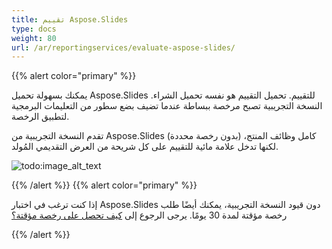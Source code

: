 ```yaml
---
title: تقييم Aspose.Slides
type: docs
weight: 80
url: /ar/reportingservices/evaluate-aspose-slides/
---
```


{{% alert color="primary" %}} 

يمكنك بسهولة تحميل Aspose.Slides للتقييم. تحميل التقييم هو نفسه تحميل الشراء. النسخة التجريبية تصبح مرخصة ببساطة عندما تضيف بضع سطور من التعليمات البرمجية لتطبيق الرخصة.

تقدم النسخة التجريبية من Aspose.Slides (بدون رخصة محددة) كامل وظائف المنتج، لكنها تدخل علامة مائية للتقييم على كل شريحة من العرض التقديمي المُولد.

![todo:image_alt_text](evaluate-aspose-slides_1.png)

{{% /alert %}} {{% alert color="primary" %}} 

إذا كنت ترغب في اختبار Aspose.Slides دون قيود النسخة التجريبية، يمكنك أيضًا طلب رخصة مؤقتة لمدة 30 يومًا. يرجى الرجوع إلى [كيف تحصل على رخصة مؤقتة؟](https://purchase.aspose.com/temporary-license)

{{% /alert %}}